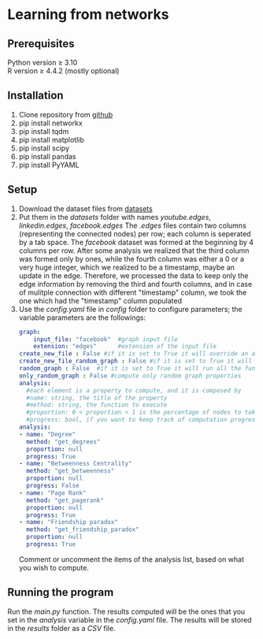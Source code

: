 # Learning from networks
## Prerequisites
Python version ≥ 3.10 <br>
R version ≥ 4.4.2 (mostly optional)
## Installation
1. Clone repository from [github](https://github.com/OrsolonLudovico/LFN_project)
2. pip install networkx
3. pip install tqdm 
4. pip install matplotlib
5. pip install scipy
6. pip install pandas 
7. pip install PyYAML

## Setup
1. Download the dataset files from [datasets](https://drive.google.com/drive/folders/1d80utx9j2eaPufLXRG9t5D2kpPsV0fLY?usp=drive_link)
2. Put them in the _datasets_ folder with names _youtube.edges_, _linkedin.edges_, _facebook.edges_
The _.edges_ files contain two columns (representing the connected nodes) per row; each column is seperated by a tab space.
The _facebook_ dataset was formed at the beginning by 4 columns per row. After some analysis we realized that the third column was formed 
only by ones, while the fourth column was either a 0 or a very huge integer, which we realized to be a timestamp, maybe an update in the edge. 
Therefore, we processed the data to keep only the edge information by removing the third and fourth columns, and in case of mulitple connection with different "timestamp" column, we took the one which had the "timestamp" column populated 
3. Use the _config.yaml_ file in _config_ folder to configure parameters; the variable parameters are the followings:
    ```yaml
    graph:
        input_file: "facebook"  #graph input file
        extension: "edges"      #extension of the input file
    create_new_file : False #if it is set to True it will override an already written file for the same graph, otherwise it will add columns
    create_new_file_random_graph : False #if it is set to True it will override an already written file for the same random graph, otherwise it will add columns
    random_graph : False  #if it is set to True it will run all the functions also to a random graph
    only_random_graph : False #compute only random graph properties
    analysis: 
      #each element is a property to compute, and it is composed by
      #name: string, the title of the property
      #method: string, the function to execute
      #proportion: 0 < proportion < 1 is the percentage of nodes to take into consideration (if too slow computation) 
      #progress: bool, if you want to keep track of computation progresses; sometimes not possible
    analysis:
    - name: "Degree"
      method: "get_degrees"
      proportion: null
      progress: True
    - name: "Betweenness Centrality"
      method: "get_betweenness" 
      proportion: null 
      progress: False
    - name: "Page Rank"
      method: "get_pagerank"
      proportion: null
      progress: True
    - name: "Friendship paradox"
      method: "get_friendship_paradox"
      proportion: null
      progress: True
    ``` 
    Comment or uncomment the items of the analysis list, based on what you wish to compute.

## Running the program
Run the _main.py_ function. 
The results computed will be the ones that you set in the _analysis_ variable in the _config.yaml_ file. 
The results will be stored in the _results_ folder as a _CSV_ file.

